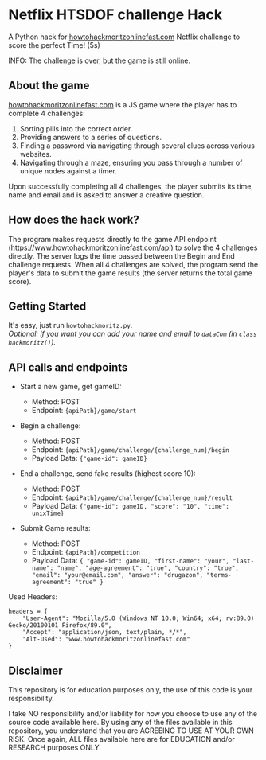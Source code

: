 # Netflix HTSDOF challenge Hack
A Python hack for [howtohackmoritzonlinefast.com](https://www.howtohackmoritzonlinefast.com) Netflix challenge to score the perfect Time! (5s)

INFO: The challenge is over, but the game is still online.

## About the game
[howtohackmoritzonlinefast.com](https://www.howtohackmoritzonlinefast.com) is a JS game where the player has to complete 4 challenges:
1. Sorting pills into the correct order.
2. Providing answers to a series of questions.
3. Finding a password via navigating through several clues across various websites.
4. Navigating through a maze, ensuring you pass through a number of unique nodes against a timer.

Upon successfully completing all 4 challenges, the player submits its time, name and email and is asked to answer a creative question.

## How does the hack work?
The program makes requests directly to the game API endpoint (https://www.howtohackmoritzonlinefast.com/api) to solve the 4 challenges directly. The server logs the time passed between the Begin and End challenge requests. When all 4 challenges are solved, the program send the player's data to submit the game results (the server returns the total game score). 

## Getting Started
It's easy, just run `howtohackmoritz.py`.  
*Optional: if you want you can add your name and email to `dataCom` (in `class hackmoritz()`).*

## API calls and endpoints

* Start a new game, get gameID:
 
  * Method: POST
  * Endpoint: `{apiPath}/game/start`  
   
   
* Begin a challenge:
   
   * Method: POST
   * Endpoint: `{apiPath}/game/challenge/{challenge_num}/begin`    
   * Payload Data: `{"game-id": gameID}`


* End a challenge, send fake results (highest score 10):

   * Method: POST
   * Endpoint: `{apiPath}/game/challenge/{challenge_num}/result`  
   * Payload Data: `{"game-id": gameID, "score": "10", "time": unixTime}`


* Submit Game results:
   
   * Method: POST
   * Endpoint: `{apiPath}/competition`   
   * Payload Data: `{
        "game-id": gameID,
        "first-name": "your",
        "last-name": "name",
        "age-agreement": "true",
        "country": "true",
        "email": "your@email.com",
        "answer": "drugazon",
        "terms-agreement": "true"
    }`


Used Headers: 
```
headers = {
    "User-Agent": "Mozilla/5.0 (Windows NT 10.0; Win64; x64; rv:89.0) Gecko/20100101 Firefox/89.0",
    "Accept": "application/json, text/plain, */*",
    "Alt-Used": "www.howtohackmoritzonlinefast.com"
}
```

## Disclaimer

This repository is for education purposes only, the use of this code is your responsibility.

I take NO responsibility and/or liability for how you choose to use any of the source code available here. By using any of the files available in this repository, you understand that you are AGREEING TO USE AT YOUR OWN RISK. Once again, ALL files available here are for EDUCATION and/or RESEARCH purposes ONLY.
